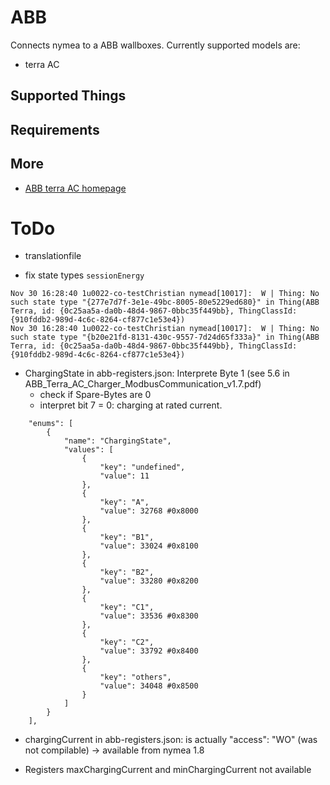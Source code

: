 # ABB 

Connects nymea to a ABB wallboxes. Currently supported models are:

* terra AC

## Supported Things

## Requirements

## More 

* [ABB terra AC homepage](https://new.abb.com/ev-charging/de/terra-ac-wandladestation)

# ToDo

- translationfile


- fix state types `sessionEnergy` 
```
Nov 30 16:28:40 1u0022-co-testChristian nymead[10017]:  W | Thing: No such state type "{277e7d7f-3e1e-49bc-8005-80e5229ed680}" in Thing(ABB Terra, id: {0c25aa5a-da0b-48d4-9867-0bbc35f449bb}, ThingClassId: {910fddb2-989d-4c6c-8264-cf877c1e53e4})
Nov 30 16:28:40 1u0022-co-testChristian nymead[10017]:  W | Thing: No such state type "{b20e21fd-8131-430c-9557-7d24d65f333a}" in Thing(ABB Terra, id: {0c25aa5a-da0b-48d4-9867-0bbc35f449bb}, ThingClassId: {910fddb2-989d-4c6c-8264-cf877c1e53e4})
```


- ChargingState in abb-registers.json: Interprete Byte 1 (see 5.6 in ABB_Terra_AC_Charger_ModbusCommunication_v1.7.pdf)
    + check if Spare-Bytes are 0
    + interpret bit 7 = 0: charging at rated current.
```
    "enums": [
        {
            "name": "ChargingState",
            "values": [
                {
                    "key": "undefined",
                    "value": 11
                },
                {
                    "key": "A",
                    "value": 32768 #0x8000
                },
                {
                    "key": "B1",
                    "value": 33024 #0x8100
                },
                {
                    "key": "B2",
                    "value": 33280 #0x8200
                },
                {
                    "key": "C1",
                    "value": 33536 #0x8300
                },
                {
                    "key": "C2",
                    "value": 33792 #0x8400
                },
                {
                    "key": "others",
                    "value": 34048 #0x8500
                }
            ]
        }
    ],
```
- chargingCurrent in abb-registers.json: is actually "access": "WO" (was not compilable)
    -> available from nymea 1.8


- Registers maxChargingCurrent and minChargingCurrent not available